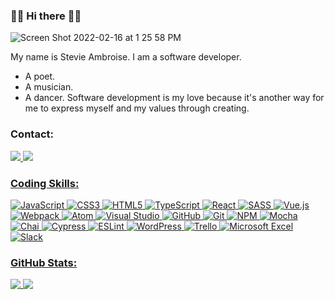 ### 👐🏽 Hi there 👐🏽
![Screen Shot 2022-02-16 at 1 25 58 PM](https://user-images.githubusercontent.com/89324625/160051833-7fa190c0-8d2d-4aef-89f9-869031812226.png)

My name is Stevie Ambroise.
I am a software developer.
- A poet.
- A musician.
- A dancer.
Software development is my love because it's another way for me to express myself and my values through creating.



### Contact:
<a href="mailto:stevieambroise@gmail.com">
<img src="https://img.shields.io/badge/Gmail-D14836?style=for-the-badge&logo=gmail&logoColor=white" />
<a href="https://www.linkedin.com/in/stevieambroise/">
<img src="https://img.shields.io/badge/linkedin-%230077B5.svg?style=for-the-badge&logo=linkedin&logoColor=white" />

### Coding Skills:
![JavaScript](https://img.shields.io/badge/javascript-%23323330.svg?style=for-the-badge&logo=javascript&logoColor=%23F7DF1E)
![CSS3](https://img.shields.io/badge/css3-%231572B6.svg?style=for-the-badge&logo=css3&logoColor=white)
![HTML5](https://img.shields.io/badge/html5-%23E34F26.svg?style=for-the-badge&logo=html5&logoColor=white)
![TypeScript](https://img.shields.io/badge/typescript-%23007ACC.svg?style=for-the-badge&logo=typescript&logoColor=white)
![React](https://img.shields.io/badge/react-%2320232a.svg?style=for-the-badge&logo=react&logoColor=%2361DAFB)
![SASS](https://img.shields.io/badge/SASS-hotpink.svg?style=for-the-badge&logo=SASS&logoColor=white)
![Vue.js](https://img.shields.io/badge/vuejs-%2335495e.svg?style=for-the-badge&logo=vuedotjs&logoColor=%234FC08D)
![Webpack](https://img.shields.io/badge/webpack-%238DD6F9.svg?style=for-the-badge&logo=webpack&logoColor=black)
![Atom](https://img.shields.io/badge/Atom-%2366595C.svg?style=for-the-badge&logo=atom&logoColor=white)
![Visual Studio](https://img.shields.io/badge/Visual%20Studio-5C2D91.svg?style=for-the-badge&logo=visual-studio&logoColor=white)
![GitHub](https://img.shields.io/badge/github-%23121011.svg?style=for-the-badge&logo=github&logoColor=white)
![Git](https://img.shields.io/badge/git-%23F05033.svg?style=for-the-badge&logo=git&logoColor=white)
![NPM](https://img.shields.io/badge/NPM-%23000000.svg?style=for-the-badge&logo=npm&logoColor=white) 
![Mocha](https://img.shields.io/badge/-mocha-%238D6748?style=for-the-badge&logo=mocha&logoColor=white)
![Chai](https://img.shields.io/badge/chai-A30701?style=for-the-badge&logo=chai&logoColor=white) 
![Cypress](https://img.shields.io/badge/-cypress-%23E5E5E5?style=for-the-badge&logo=cypress&logoColor=058a5e)
![ESLint](https://img.shields.io/badge/ESLint-4B3263?style=for-the-badge&logo=eslint&logoColor=white)
![WordPress](https://img.shields.io/badge/WordPress-%23117AC9.svg?style=for-the-badge&logo=WordPress&logoColor=white) 
![Trello](https://img.shields.io/badge/Trello-%23026AA7.svg?style=for-the-badge&logo=Trello&logoColor=white)
![Microsoft Excel](https://img.shields.io/badge/Microsoft_Excel-217346?style=for-the-badge&logo=microsoft-excel&logoColor=white)
![Slack](https://img.shields.io/badge/Slack-4A154B?style=for-the-badge&logo=slack&logoColor=white)


### GitHub Stats:
<a href="https://github.com/stevieamb/github-readme-stats">
  <img align="top" src="https://github-readme-stats.vercel.app/api?username=stevieamb&theme=dark&hide_rank=true&hide=stars&count_private&show_icons=true" />
</a>
<a href="https://github.com/stevieamb/github-readme-stats">
  <img align="top" src="https://github-readme-stats.vercel.app/api/top-langs/?username=stevieamb&theme=dark&layout=compact" />
</a>

<!--
**StevieAmb/StevieAmb** is a ✨ _special_ ✨ repository because its `README.md` (this file) appears on your GitHub profile.

Here are some ideas to get you started:

- 🔭 I’m currently working on ...
- 🌱 I’m currently learning ...
- 👯 I’m looking to collaborate on ...
- 🤔 I’m looking for help with ...
- 💬 Ask me about ...
- 📫 How to reach me: ...
- 😄 Pronouns: ...
- ⚡ Fun fact: ...
-->


